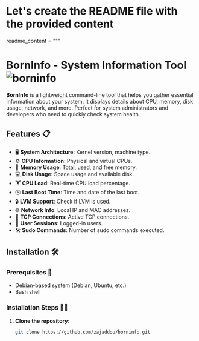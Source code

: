 # Let's create the README file with the provided content
readme_content = """
# BornInfo - System Information Tool ![borninfo](https://img.shields.io/badge/BornInfo-Tool-blue)

**BornInfo** is a lightweight command-line tool that helps you gather essential information about your system. It displays details about CPU, memory, disk usage, network, and more. Perfect for system administrators and developers who need to quickly check system health.

## Features 📋

- 🖥 **System Architecture**: Kernel version, machine type.
- ⚙️ **CPU Information**: Physical and virtual CPUs.
- 💾 **Memory Usage**: Total, used, and free memory.
- 💻 **Disk Usage**: Space usage and available disk.
- 🏋️ **CPU Load**: Real-time CPU load percentage.
- 🕒 **Last Boot Time**: Time and date of the last boot.
- 🔒 **LVM Support**: Check if LVM is used.
- 🌐 **Network Info**: Local IP and MAC addresses.
- 🔌 **TCP Connections**: Active TCP connections.
- 👤 **User Sessions**: Logged-in users.
- 🛠 **Sudo Commands**: Number of sudo commands executed.

## Installation 🛠️

### Prerequisites 📝

- Debian-based system (Debian, Ubuntu, etc.)
- Bash shell

### Installation Steps 🚶‍♂️

1. **Clone the repository**:

   ```bash
   git clone https://github.com/zajaddou/borninfo.git

